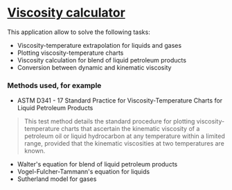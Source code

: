 # [Viscosity calculator](https://userr23.github.io/viscosity/)

This application allow to solve the following tasks:  
* Viscosity-temperature extrapolation for liquids and gases
* Plotting viscosity-temperature charts
* Viscosity calculation for blend of liquid petroleum products
* Conversion between dynamic and kinematic viscosity  

### Methods used, for example
* ASTM D341 - 17 Standard Practice for Viscosity-Temperature Charts for Liquid Petroleum Products
> This test method details the standard procedure for plotting viscosity-temperature charts 
that ascertain the kinematic viscosity of a petroleum oil or liquid hydrocarbon at any temperature 
within a limited range, provided that the kinematic viscosities at two temperatures are known.  
* Walter's equation for blend of liquid petroleum products
* Vogel-Fulcher-Tammann's equation for liquids
* Sutherland model for gases

